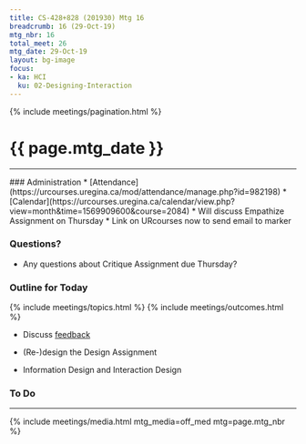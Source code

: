 ```yaml
---
title: CS-428+828 (201930) Mtg 16
breadcrumb: 16 (29-Oct-19)
mtg_nbr: 16
total_meet: 26
mtg_date: 29-Oct-19
layout: bg-image
focus:
- ka: HCI
  ku: 02-Designing-Interaction
---
```

{% include meetings/pagination.html %}
<h1 class="text-center">{{ page.mtg_date }}</h1>
<hr />
### Administration
* [Attendance](https://urcourses.uregina.ca/mod/attendance/manage.php?id=982198)
* [Calendar](https://urcourses.uregina.ca/calendar/view.php?view=month&time=1569909600&course=2084)
* Will discuss Empathize Assignment on Thursday
* Link on URcourses now to send email to marker

### Questions?

* Any questions about Critique Assignment due Thursday?

### Outline for Today

{% include meetings/topics.html %}
{% include meetings/outcomes.html %}

* Discuss [feedback](../feedback/midterm.html)

* (Re-)design the Design Assignment

* Information Design and Interaction Design



### To Do

<hr />
{% include meetings/media.html mtg_media=off_med mtg=page.mtg_nbr %}
